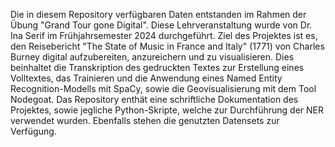Die in diesem Repository verfügbaren Daten entstanden im Rahmen der Übung "Grand Tour gone Digital". Diese Lehrveranstaltung wurde von Dr. Ina Serif im Frühjahrsemester 2024 durchgeführt.
Ziel des Projektes ist es, den Reisebericht "The State of Music in France and Italy" (1771) von Charles Burney digital aufzubereiten, anzureichern und zu visualisieren. Dies beinhaltet die Transkription des gedruckten Textes zur Erstellung eines Volltextes, das Trainieren und die Anwendung eines Named Entity Recognition-Modells mit SpaCy, sowie die Geovisualisierung mit dem Tool Nodegoat. Das Repository enthät eine schriftliche Dokumentation des Projektes, sowie jegliche Python-Skripte, welche zur Durchführung der NER verwendet wurden. Ebenfalls stehen die genutzten Datensets zur Verfügung.
